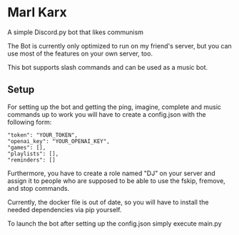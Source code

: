 # Marl Karx
A simple Discord.py bot that likes communism

The Bot is currently only optimized to run on my friend's server, but you can use most of the features on your own server, too.

This bot supports slash commands and can be used as a music bot.

## Setup
For setting up the bot and getting the ping, imagine, complete and music commands up to work you will have to create a config.json with the following form:

``` 
"token": "YOUR_TOKEN",
"openai_key": "YOUR_OPENAI_KEY",
"games": [],
"playlists": [],
"reminders": []
```
Furthermore, you have to create a role named "DJ" on your server and assign it to people who are supposed to be able to use the fskip, fremove, and stop commands. 

Currently, the docker file is out of date, so you will have to install the needed dependencies via pip yourself.

To launch the bot after setting up the config.json simply execute main.py
